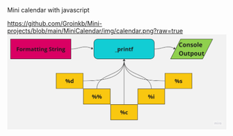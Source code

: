 Mini calendar with javascript

https://github.com/Groinkb/Mini-projects/blob/main/MiniCalendar/img/calendar.png?raw=true
![Flowchart](https://github.com/Groinkb/holbertonschool-printf/blob/main/assets/images/Flowchart%20Template.jpeg)